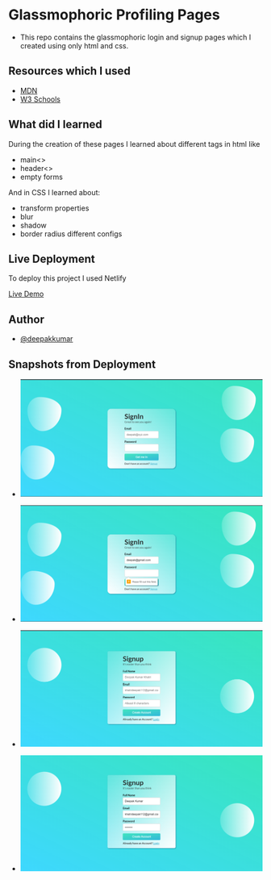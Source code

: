 
# Glassmophoric Profiling Pages

- This repo contains the glassmophoric login and signup pages which I created using only html and css.



## Resources which I used

 - [MDN](https://developer.mozilla.org/en-US/)
 - [W3 Schools](https://www.w3schools.com/)

 



## What did I learned
During the creation of these pages I learned about different tags in html like
- main<>
- header<>
- empty forms

And in CSS I learned about:
- transform properties
- blur
- shadow
- border radius different configs
## Live Deployment

To deploy this project I used Netlify

[Live Demo](https://glassmophoricprofiling.netlify.app/)


## Author

- [@deepakkumar](https://www.github.com/deepakkumarkhatri)

## Snapshots from Deployment

- ![Alt text](https://github.com/DeepakKumarKhatri/Glassmophoric-Profiling-Pages/blob/main/1.png?raw=true "Image")

- ![Alt text](https://github.com/DeepakKumarKhatri/Glassmophoric-Profiling-Pages/blob/main/2.png?raw=true "Image")

- ![Alt text](https://github.com/DeepakKumarKhatri/Glassmophoric-Profiling-Pages/blob/main/3.png?raw=true "Image")

- ![Alt text](https://github.com/DeepakKumarKhatri/Glassmophoric-Profiling-Pages/blob/main/4.png?raw=true "Image")
